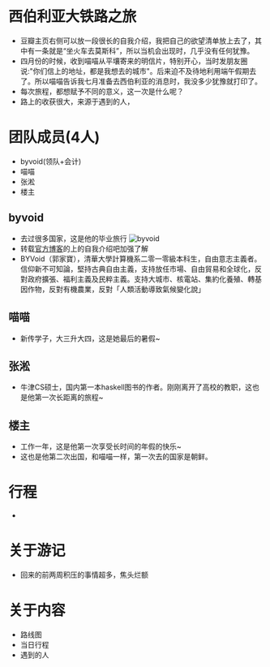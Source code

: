 # 西伯利亚大铁路之旅

- 豆瓣主页右侧可以放一段很长的自我介绍，我把自己的欲望清单放上去了，其中有一条就是“坐火车去莫斯科”，所以当机会出现时，几乎没有任何犹豫。
- 四月份的时候，收到喵喵从平壤寄来的明信片，特别开心，当时发朋友圈说:"你们信上的地址，都是我想去的城市"。后来迫不及待地利用端午假期去了。所以喵喵告诉我七月准备去西伯利亚的消息时，我没多少犹豫就打印了。
- 每次旅程，都想赋予不同的意义，这一次是什么呢？
- 路上的收获很大，来源于遇到的人，



# 团队成员(4人)
- byvoid(领队+会计)
- 喵喵
- 张淞
- 楼主


## byvoid
- 去过很多国家，这是他的毕业旅行
![byvoid]()
- 转载[官方博客](www.byvoid.com)的上的自我介绍吧加强了解
- BYVoid（郭家寶），清華大學計算機系二零一零級本科生，自由意志主義者。信仰新不可知論，堅持古典自由主義，支持放任市場、自由貿易和全球化，反對政府擴張、福利主義及民粹主義。支持大城市、核電站、集約化養殖、轉基因作物，反對有機農業，反對「人類活動導致氣候變化說」


## 喵喵
- 新传学子，大三升大四，这是她最后的暑假~


## 张淞
- 牛津CS硕士，国内第一本haskell图书的作者。刚刚离开了高校的教职，这也是他第一次长距离的旅程~


## 楼主
- 工作一年，这是他第一次享受长时间的年假的快乐~
- 这也是他第二次出国，和喵喵一样，第一次去的国家是朝鲜。


# 行程
-

# 关于游记
- 回来的前两周积压的事情超多，焦头烂额

# 关于内容
- 路线图
- 当日行程
- 遇到的人